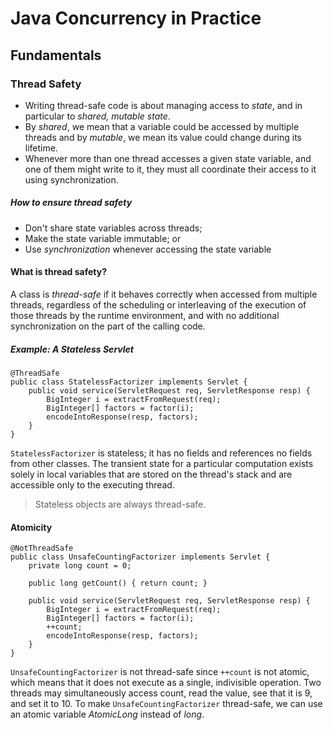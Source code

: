 # Java Concurrency in Practice

## Fundamentals

### Thread Safety
* Writing thread-safe code is about managing access to *state*, and in particular to *shared, mutable state*.
* By *shared*, we mean that a variable could be accessed by multiple threads and by *mutable*, we mean its value could change during its lifetime.
* Whenever more than one thread accesses a given state variable, and one of them might write to it, they must all coordinate their access to it using synchronization.

##### How to ensure thread safety
* Don't share state variables across threads;
* Make the state variable immutable; or
* Use *synchronization* whenever accessing the state variable

#### What is thread safety?
A class is *thread-safe* if it behaves correctly when accessed from multiple threads, regardless of the scheduling or interleaving of the execution of those threads by the runtime environment, and with no additional synchronization on the part of the calling code.

##### Example: A Stateless Servlet
```
@ThreadSafe
public class StatelessFactorizer implements Servlet {
    public void service(ServletRequest req, ServletResponse resp) {
        BigInteger i = extractFromRequest(req);
        BigInteger[] factors = factor(i);
        encodeIntoResponse(resp, factors);
    }
}
```
```StatelessFactorizer``` is stateless; it has no fields and references no fields from other classes. The transient state for a particular computation exists solely in local variables that are stored on the thread's stack and are accessible only to the executing thread.
> Stateless objects are always thread-safe.

#### Atomicity
```
@NotThreadSafe
public class UnsafeCountingFactorizer implements Servlet {
    private long count = 0;

    public long getCount() { return count; }

    public void service(ServletRequest req, ServletResponse resp) {
        BigInteger i = extractFromRequest(req);
        BigInteger[] factors = factor(i);
        ++count;
        encodeIntoResponse(resp, factors);
    }
}
```
```UnsafeCountingFactorizer``` is not thread-safe since ```++count``` is not atomic, which means that it does not execute as a single, indivisible operation. Two threads may simultaneously access count, read the value, see that it is 9, and set it to 10.
To make ```UnsafeCountingFactorizer``` thread-safe, we can use an atomic variable *AtomicLong* instead of *long*.